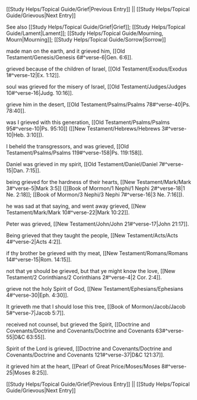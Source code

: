 [[Study Helps/Topical Guide/Grief|Previous Entry]]  ||  [[Study Helps/Topical Guide/Grievous|Next Entry]]

 See also [[Study Helps/Topical Guide/Grief|Grief]]; [[Study Helps/Topical Guide/Lament|Lament]]; [[Study Helps/Topical Guide/Mourning, Mourn|Mourning]]; [[Study Helps/Topical Guide/Sorrow|Sorrow]]

 made man on the earth, and it grieved him, [[Old Testament/Genesis/Genesis 6#^verse-6|Gen. 6:6]].

 grieved because of the children of Israel, [[Old Testament/Exodus/Exodus 1#^verse-12|Ex. 1:12]].

 soul was grieved for the misery of Israel, [[Old Testament/Judges/Judges 10#^verse-16|Judg. 10:16]].

 grieve him in the desert, [[Old Testament/Psalms/Psalms 78#^verse-40|Ps. 78:40]].

 was I grieved with this generation, [[Old Testament/Psalms/Psalms 95#^verse-10|Ps. 95:10]] ([[New Testament/Hebrews/Hebrews 3#^verse-10|Heb. 3:10]]).

 I beheld the transgressors, and was grieved, [[Old Testament/Psalms/Psalms 119#^verse-158|Ps. 119:158]].

 Daniel was grieved in my spirit, [[Old Testament/Daniel/Daniel 7#^verse-15|Dan. 7:15]].

 being grieved for the hardness of their hearts, [[New Testament/Mark/Mark 3#^verse-5|Mark 3:5]] ([[Book of Mormon/1 Nephi/1 Nephi 2#^verse-18|1 Ne. 2:18]]; [[Book of Mormon/3 Nephi/3 Nephi 7#^verse-16|3 Ne. 7:16]]).

 he was sad at that saying, and went away grieved, [[New Testament/Mark/Mark 10#^verse-22|Mark 10:22]].

 Peter was grieved, [[New Testament/John/John 21#^verse-17|John 21:17]].

 Being grieved that they taught the people, [[New Testament/Acts/Acts 4#^verse-2|Acts 4:2]].

 if thy brother be grieved with thy meat, [[New Testament/Romans/Romans 14#^verse-15|Rom. 14:15]].

 not that ye should be grieved, but that ye might know the love, [[New Testament/2 Corinthians/2 Corinthians 2#^verse-4|2 Cor. 2:4]].

 grieve not the holy Spirit of God, [[New Testament/Ephesians/Ephesians 4#^verse-30|Eph. 4:30]].

 It grieveth me that I should lose this tree, [[Book of Mormon/Jacob/Jacob 5#^verse-7|Jacob 5:7]].

 received not counsel, but grieved the Spirit, [[Doctrine and Covenants/Doctrine and Covenants/Doctrine and Covenants 63#^verse-55|D&C 63:55]].

 Spirit of the Lord is grieved, [[Doctrine and Covenants/Doctrine and Covenants/Doctrine and Covenants 121#^verse-37|D&C 121:37]].

 it grieved him at the heart, [[Pearl of Great Price/Moses/Moses 8#^verse-25|Moses 8:25]].

[[Study Helps/Topical Guide/Grief|Previous Entry]]  ||  [[Study Helps/Topical Guide/Grievous|Next Entry]]